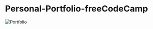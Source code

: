 # Personal-Portfolio-freeCodeCamp
![Portfolio](https://user-images.githubusercontent.com/102663969/209224280-5427bbeb-bebc-454b-84cc-9157c974d8e9.png)
